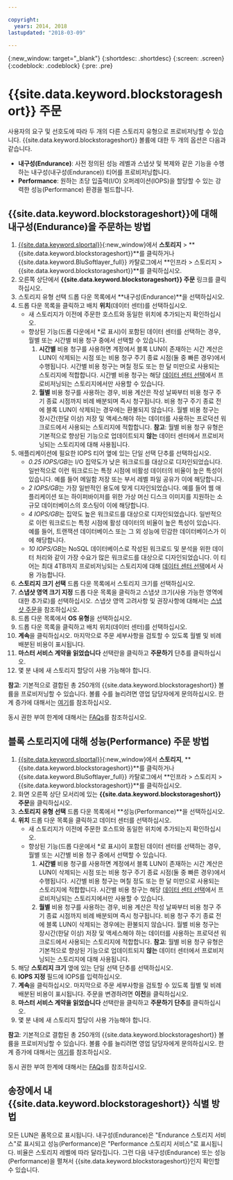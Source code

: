 ```yaml
---

copyright:
  years: 2014, 2018
lastupdated: "2018-03-09"

---
```

{:new_window: target="_blank"}
{:shortdesc: .shortdesc}
{:screen: .screen}
{:codeblock: .codeblock}
{:pre: .pre}

# {{site.data.keyword.blockstorageshort}} 주문

사용자의 요구 및 선호도에 따라 두 개의 다른 스토리지 유형으로 프로비저닝할 수 있습니다. {{site.data.keyword.blockstorageshort}} 볼륨에 대한 두 개의 옵션은 다음과 같습니다. 

- **내구성(Endurance)**: 사전 정의된 성능 레벨과 스냅샷 및 복제와 같은 기능을 수행하는 내구성(내구성(Endurance)) 티어를 프로비저닝합니다. 
- **Performance**: 원하는 초당 입출력(I/O) 오퍼레이션(IOPS)을 할당할 수 있는 강력한 성능(Performance) 환경을 빌드합니다.

## {{site.data.keyword.blockstorageshort}}에 대해 내구성(Endurance)을 주문하는 방법

1. [{{site.data.keyword.slportal}}](https://control.softlayer.com/){:new_window}에서 **스토리지** > **{{site.data.keyword.blockstorageshort}}**를 클릭하거나 {{site.data.keyword.BluSoftlayer_full}} 카탈로그에서 **인프라 > 스토리지 > {{site.data.keyword.blockstorageshort}}**를 클릭하십시오.
2. 오른쪽 상단에서 **{{site.data.keyword.blockstorageshort}} 주문** 링크를 클릭하십시오.
3. 스토리지 유형 선택 드롭 다운 목록에서 **내구성(Endurance)**을 선택하십시오.
4. 드롭 다운 목록을 클릭하고 배치 **위치**(데이터 센터)를 선택하십시오.
   - 새 스토리지가 이전에 주문한 호스트와 동일한 위치에 추가되는지 확인하십시오.
   - 향상된 기능(드롭 다운에서 *로 표시)이 포함된 데이터 센터를 선택하는 경우, 월별 또는 시간별 비용 청구 중에서 선택할 수 있습니다. 
     1. **시간별** 비용 청구를 사용하면 계정에서 블록 LUN이 존재하는 시간 계산은 LUN이 삭제되는 시점 또는 비용 청구 주기 종료 시점(둘 중 빠른 경우)에서 수행됩니다.  시간별 비용 청구는 며칠 정도 또는 한 달 미만으로 사용되는 스토리지에 적합합니다. 시간별 비용 청구는 해당 [데이터 센터 선택](new-ibm-block-and-file-storage-location-and-features.html)에서 프로비저닝되는 스토리지에서만 사용할 수 있습니다. 
     2. **월별** 비용 청구를 사용하는 경우, 비용 계산은 작성 날짜부터 비용 청구 주기 종료 시점까지 비례 배분되며 즉시 청구됩니다. 비용 청구 주기 종료 전에 블록 LUN이 삭제되는 경우에는 환불되지 않습니다.  월별 비용 청구는 장시간(한달 이상) 저장 및 액세스해야 하는 데이터를 사용하는 프로덕션 워크로드에서 사용되는 스토리지에 적합합니다.
     **참고**: 월별 비용 청구 유형은 기본적으로 향상된 기능으로 업데이트되지 **않는** 데이터 센터에서 프로비저닝되는 스토리지에 대해 사용됩니다.
5. 애플리케이션에 필요한 IOPS 티어 옆에 있는 단일 선택 단추를 선택하십시오.
    - *0.25 IOPS/GB*는 I/O 집약도가 낮은 워크로드를 대상으로 디자인되었습니다. 일반적으로 이런 워크로드는 특정 시점에 비활성 데이터의 비율이 높은 특성이 있습니다. 예를 들어 메일함 저장 또는 부서 레벨 파일 공유가 이에 해당합니다.
    - *2 IOPS/GB*는 가장 일반적인 용도에 맞게 디자인되었습니다. 예를 들어 웹 애플리케이션 또는 하이퍼바이저를 위한 가상 머신 디스크 이미지를 지원하는 소규모 데이터베이스의 호스팅이 이에 해당합니다.
    - *4 IOPS/GB*는 집약도 높은 워크로드를 대상으로 디자인되었습니다. 일반적으로 이런 워크로드는 특정 시점에 활성 데이터의 비율이 높은 특성이 있습니다. 예를 들어, 트랜잭션 데이터베이스 또는 그 외 성능에 민감한 데이터베이스가 이에 해당합니다.
    - *10 IOPS/GB*는 NoSQL 데이터베이스로 작성된 워크로드 및 분석을 위한 데이터 처리와 같이 가장 수요가 많은 워크로드를 대상으로 디자인되었습니다.  이 티어는 최대 4TB까지 프로비저닝되는 스토리지에 대해 [데이터 센터 선택](new-ibm-block-and-file-storage-location-and-features.html)에서 사용 가능합니다.
6. **스토리지 크기 선택** 드롭 다운 목록에서 스토리지 크기를 선택하십시오.
7. **스냅샷 영역 크기 지정** 드롭 다운 목록을 클릭하고 스냅샷 크기(사용 가능한 영역에 대한 추가로)를 선택하십시오. 스냅샷 영역 고려사항 및 권장사항에 대해서는 [스냅샷 주문](ordering-snapshots.html)을 참조하십시오.
8. 드롭 다운 목록에서 **OS 유형**을 선택하십시오.
9. 드롭 다운 목록을 클릭하고 배치 위치(데이터 센터)를 선택하십시오.
10. **계속**을 클릭하십시오. 마지막으로 주문 세부사항을 검토할 수 있도록 월별 및 비례 배분된 비용이 표시됩니다.
11. **마스터 서비스 계약을 읽었습니다** 선택란을 클릭하고 **주문하기** 단추를 클릭하십시오.
12. 몇 분 내에 새 스토리지 할당이 사용 가능해야 합니다.

**참고**: 기본적으로 결합된 총 250개의 {{site.data.keyword.blockstorageshort}} 볼륨을 프로비저닝할 수 있습니다. 볼륨 수를 늘리려면 영업 담당자에게 문의하십시오. 한계 증가에 대해서는 [여기](managing-storage-limits.html)를 참조하십시오.

동시 권한 부여 한계에 대해서는 [FAQs](BlockStorageFAQ.html)를 참조하십시오.
 
## 블록 스토리지에 대해 성능(Performance) 주문 방법

1. [{{site.data.keyword.slportal}}](https://control.softlayer.com/){:new_window}에서 **스토리지**, **{{site.data.keyword.blockstorageshort}}**를 클릭하거나 {{site.data.keyword.BluSoftlayer_full}} 카탈로그에서 **인프라 > 스토리지 > {{site.data.keyword.blockstorageshort}}**를 클릭하십시오.
2. 화면 오른쪽 상단 모서리에 있는 **{{site.data.keyword.blockstorageshort}} 주문**을 클릭하십시오.
3. **스토리지 유형 선택** 드롭 다운 목록에서 **성능(Performance)**을 선택하십시오.
4. **위치** 드롭 다운 목록을 클릭하고 데이터 센터를 선택하십시오.
   - 새 스토리지가 이전에 주문한 호스트와 동일한 위치에 추가되는지 확인하십시오.
   - 향상된 기능(드롭 다운에서 *로 표시)이 포함된 데이터 센터를 선택하는 경우, 월별 또는 시간별 비용 청구 중에서 선택할 수 있습니다. 
     1. **시간별** 비용 청구를 사용하면 계정에서 블록 LUN이 존재하는 시간 계산은 LUN이 삭제되는 시점 또는 비용 청구 주기 종료 시점(둘 중 빠른 경우)에서 수행됩니다.  시간별 비용 청구는 며칠 정도 또는 한 달 미만으로 사용되는 스토리지에 적합합니다. 시간별 비용 청구는 해당 [데이터 센터 선택](new-ibm-block-and-file-storage-location-and-features.html)에서 프로비저닝되는 스토리지에서만 사용할 수 있습니다. 
     2. **월별** 비용 청구를 사용하는 경우, 비용 계산은 작성 날짜부터 비용 청구 주기 종료 시점까지 비례 배분되며 즉시 청구됩니다. 비용 청구 주기 종료 전에 블록 LUN이 삭제되는 경우에는 환불되지 않습니다.  월별 비용 청구는 장시간(한달 이상) 저장 및 액세스해야 하는 데이터를 사용하는 프로덕션 워크로드에서 사용되는 스토리지에 적합합니다.
     **참고**: 월별 비용 청구 유형은 기본적으로 향상된 기능으로 업데이트되지 **않는** 데이터 센터에서 프로비저닝되는 스토리지에 대해 사용됩니다.
5. 해당 **스토리지 크기** 옆에 있는 단일 선택 단추를 선택하십시오.
6. **IOPS 지정** 필드에 IOPS를 입력하십시오.
7. **계속**을 클릭하십시오. 마지막으로 주문 세부사항을 검토할 수 있도록 월별 및 비례 배분된 비용이 표시됩니다. 주문을 변경하려면 **이전**을 클릭하십시오.
8. **마스터 서비스 계약을 읽었습니다** 선택란을 클릭하고 **주문하기 단추**를 클릭하십시오.
9. 몇 분 내에 새 스토리지 할당이 사용 가능해야 합니다.

**참고**: 기본적으로 결합된 총 250개의 {{site.data.keyword.blockstorageshort}} 볼륨을 프로비저닝할 수 있습니다. 볼륨 수를 늘리려면 영업 담당자에게 문의하십시오. 한계 증가에 대해서는 [여기](managing-storage-limits.html)를 참조하십시오.

동시 권한 부여 한계에 대해서는 [FAQs](BlockStorageFAQ.html)를 참조하십시오.

## 송장에서 내 {{site.data.keyword.blockstorageshort}} 식별 방법

모든 LUN은 품목으로 표시됩니다. 내구성(Endurance)은 "Endurance 스토리지 서비스"로 표시되고 성능(Performance)은 "Performance 스토리지 서비스"로 표시됩니다. 비율은 스토리지 레벨에 따라 달라집니다. 그런 다음 내구성(Endurance) 또는 성능(Performance)을 펼쳐서 {{site.data.keyword.blockstorageshort}}인지 확인할 수 있습니다.
